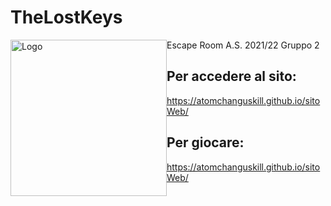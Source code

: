 # TheLostKeys
Escape Room A.S. 2021/22 Gruppo 2
<img src="https://github.com/itisrivoira/TheLostKeys/blob/main/Python/assets/Logo.png" alt="Logo" style="float: left" width="250" height="250">

## Per accedere al sito:
https://atomchanguskill.github.io/sitoWeb/
## Per giocare:
https://atomchanguskill.github.io/sitoWeb/
